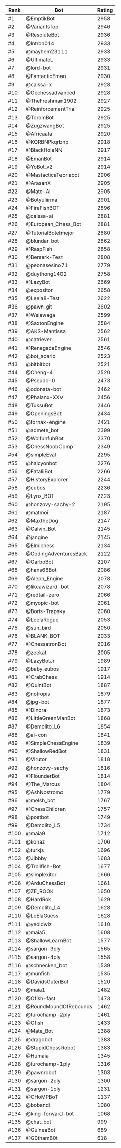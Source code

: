Rank|Bot|Rating
---|---|---
#1|@EmptikBot|2958
#2|@VariantsTop|2946
#3|@ResoluteBot|2936
#4|@Intron014|2933
#5|@mayhem23111|2933
#6|@UltimateL|2933
#7|@lord-bot|2931
#8|@FantacticEman|2930
#9|@caissa-x|2928
#10|@Occhessadvanced|2928
#11|@TheFreshman1902|2927
#12|@ReinforcementTrial|2925
#13|@ToromBot|2925
#14|@ZugzwangBot|2925
#15|@Africaata|2920
#16|@KQRBNPkqrbnp|2918
#17|@BlackHoleNN|2917
#18|@EmanBot|2914
#19|@YoBot_v2|2914
#20|@MastacticaTeoriabot|2906
#21|@ArasanX|2905
#22|@Mate-AI|2905
#23|@Botyuliirma|2901
#24|@FireFishBOT|2896
#25|@caissa-ai|2881
#26|@European_Chess_Bot|2881
#27|@TutorialBotelmejor|2880
#28|@blundar_bot|2862
#29|@RaspFish|2858
#30|@Berserk-Test|2808
#31|@peonasesino71|2779
#32|@duythong1402|2758
#33|@LazyBot|2669
#34|@expositor|2658
#35|@Leela8-Test|2622
#36|@pawn_git|2602
#37|@Weiawaga|2599
#38|@SaxtonEngine|2584
#39|@AKS-Mantissa|2562
#40|@catriever|2561
#41|@RenegadeEngine|2546
#42|@bot_adario|2523
#43|@bitbitbot|2521
#44|@Cheng-4|2520
#45|@Pseudo-0|2473
#46|@odonata-bot|2462
#47|@Phalanx-XXV|2456
#48|@TuksuBot|2446
#49|@OpeningsBot|2434
#50|@fornax-engine|2421
#51|@admete_bot|2399
#52|@WolfuhfuhBot|2370
#53|@ChessNoobComp|2349
#54|@simpleEval|2295
#55|@halcyonbot|2276
#56|@FataliiBot|2266
#57|@HistoryExplorer|2244
#58|@eubos|2236
#59|@Lynx_BOT|2223
#60|@honzovy-sachy-2|2195
#61|@matmoi|2187
#62|@MaxtheDog|2147
#63|@Calvin_Bot|2145
#64|@jangine|2145
#65|@Elmichess|2134
#66|@CodingAdventuresBack|2122
#67|@GarboBot|2107
#68|@hans68Bot|2086
#69|@Aleph_Engine|2078
#70|@likeawizard-bot|2078
#71|@redtail-zero|2066
#72|@myopic-bot|2061
#73|@Boris-Trapsky|2060
#74|@LeelaRogue|2053
#75|@sun_bird|2050
#76|@BLANK_BOT|2033
#77|@ChessatronBot|2016
#78|@zeekat|2005
#79|@LazyBotJr|1989
#80|@baby_eubos|1917
#81|@CrabChess|1914
#82|@QuintBot|1887
#83|@notropis|1879
#84|@jpg-bot|1877
#85|@Dinora|1873
#86|@LittleGreenManBot|1868
#87|@Demolito_L6|1854
#88|@ai-con|1841
#89|@SimpleChessEngine|1839
#90|@ShallowRedBot|1831
#91|@Virutor|1818
#92|@honzovy-sachy|1816
#93|@FlounderBot|1814
#94|@The_Marcus|1804
#95|@AshNostromo|1779
#96|@melsh_bot|1767
#97|@ChessChildren|1757
#98|@postbot|1749
#99|@Demolito_L5|1734
#100|@maia9|1712
#101|@konaz|1706
#102|@turkjs|1696
#103|@Jibbby|1683
#104|@Trollfish-Bot|1677
#105|@simplexitor|1666
#106|@ArduChessBot|1661
#107|@ZE_ROOK|1650
#108|@HardRok|1629
#109|@Demolito_L4|1628
#110|@LeElaGuess|1628
#111|@yeoldwiz|1610
#112|@maia5|1608
#113|@ShallowLearnBot|1577
#114|@sargon-3ply|1565
#115|@sargon-4ply|1558
#116|@schnecken_bot|1539
#117|@munfish|1535
#118|@DavidsGuterBot|1520
#119|@maia1|1482
#120|@Ofish-fast|1473
#121|@RoundMoundOfRebounds|1462
#122|@turochamp-2ply|1461
#123|@Ofish|1433
#124|@Mate_Bot|1388
#125|@dragobot|1383
#126|@StupidChessRobot|1383
#127|@Humaia|1345
#128|@turochamp-1ply|1316
#129|@pawnrobot|1303
#130|@sargon-2ply|1300
#131|@sargon-1ply|1231
#132|@CHoMPBoT|1137
#133|@bobandi|1080
#134|@king-forward-bot|1068
#135|@chat_bot|999
#136|@GuineaBot|689
#137|@G0thamB0t|618
